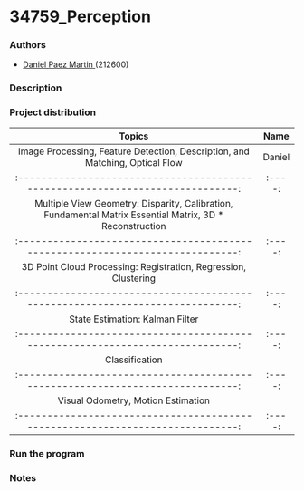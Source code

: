 # 34759_Perception 

### Authors

* [Daniel Paez Martin ](https://github.com/DanielPM98) (212600)

### Description


### Project distribution
| Topics                                                                       | Name |
|:----------------------------------------------------------------------------:|:----:|
| Image Processing, Feature Detection, Description, and Matching, Optical Flow | Daniel |
|:----------------------------------------------------------------------------:|:----:|
| Multiple View Geometry: Disparity, Calibration, Fundamental Matrix Essential Matrix, 3D * Reconstruction
|:----------------------------------------------------------------------------:|:----:|
| 3D Point Cloud Processing: Registration, Regression, Clustering              |      |
|:----------------------------------------------------------------------------:|:----:|
| State Estimation: Kalman Filter                                              |      |
|:----------------------------------------------------------------------------:|:----:|
| Classification                                                               |      |
|:----------------------------------------------------------------------------:|:----:|
| Visual Odometry, Motion Estimation                                           |      |
|:----------------------------------------------------------------------------:|:----:|

### Run the program


### Notes
